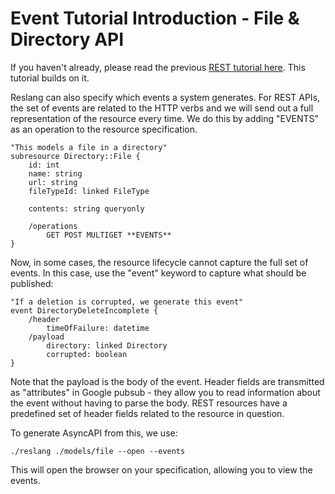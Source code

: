 # Event Tutorial Introduction - File & Directory API

If you haven't already, please read the previous [REST tutorial here](./intro.md). This tutorial builds on it.

Reslang can also specify which events a system generates. For REST APIs, the set of events are related to the HTTP verbs and we will send out a full representation of the resource every time. We do this by adding "EVENTS" as an operation to the resource specification.

    "This models a file in a directory"
    subresource Directory::File {
        id: int
        name: string
        url: string
        fileTypeId: linked FileType

        contents: string queryonly

        /operations
            GET POST MULTIGET **EVENTS**
    }

Now, in some cases, the resource lifecycle cannot capture the full set of events. In this case, use the "event" keyword to capture what should be published:

    "If a deletion is corrupted, we generate this event"
    event DirectoryDeleteIncomplete {
        /header
    	    timeOfFailure: datetime
        /payload
    	    directory: linked Directory
    	    corrupted: boolean
    }

Note that the payload is the body of the event. Header fields are transmitted as "attributes" in Google pubsub - they allow you to read information about the event without having to parse the body. REST resources have a predefined set of header fields related to the resource in question.

To generate AsyncAPI from this, we use:

    ./reslang ./models/file --open --events

This will open the browser on your specification, allowing you to view the events.
